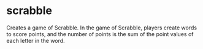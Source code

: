 # scrabble
Creates a game of Scrabble. In the game of Scrabble, players create words to score points, and the number of points is the sum of the point values of each letter in the word.
